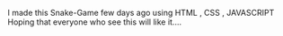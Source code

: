 I made this Snake-Game few days ago using HTML , CSS , JAVASCRIPT
Hoping that everyone who see this will like it....
